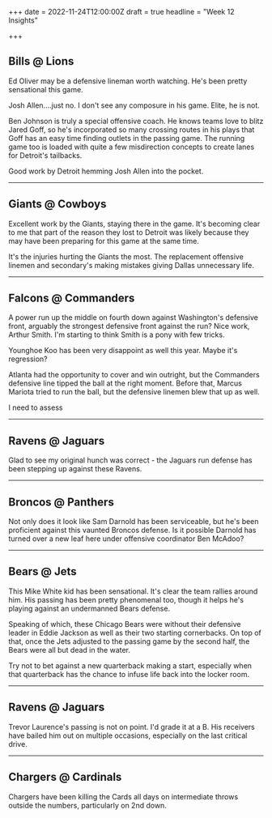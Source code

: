 +++
date = 2022-11-24T12:00:00Z
draft = true
headline = "Week 12 Insights"

+++
## Bills @ Lions

Ed Oliver may be a defensive lineman worth watching. He's been pretty sensational this game.

Josh Allen....just no. I don't see any composure in his game. Elite, he is not.

Ben Johnson is truly a special offensive coach. He knows teams love to blitz Jared Goff, so he's incorporated so many crossing routes in his plays that Goff has an easy time finding outlets in the passing game. The running game too is loaded with quite a few misdirection concepts to create lanes for Detroit's tailbacks.

Good work by Detroit hemming Josh Allen into the pocket.

***

## Giants @ Cowboys

Excellent work by the Giants, staying there in the game. It's becoming clear to me that part of the reason they lost to Detroit was likely because they may have been preparing for this game at the same time.

It's the injuries hurting the Giants the most. The replacement offensive linemen and secondary's making mistakes giving Dallas unnecessary life.

***

## Falcons @ Commanders

A power run up the middle on fourth down against Washington's defensive front, arguably the strongest defensive front against the run? Nice work, Arthur Smith. I'm starting to think Smith is a pony with few tricks.

Younghoe Koo has been very disappoint as well this year. Maybe it's regression?

Atlanta had the opportunity to cover and win outright, but the Commanders defensive line tipped the ball at the right moment. Before that, Marcus Mariota tried to run the ball, but the defensive linemen blew that up as well.

I need to assess 

***

## Ravens @ Jaguars

Glad to see my original hunch was correct - the Jaguars run defense has been stepping up against these Ravens.

***

## Broncos @ Panthers

Not only does it look like Sam Darnold has been serviceable, but he's been proficient against this vaunted Broncos defense. Is it possible Darnold has turned over a new leaf here under offensive coordinator Ben McAdoo?

***

## Bears @ Jets

This Mike White kid has been sensational. It's clear the team rallies around him. His passing has been pretty phenomenal too, though it helps he's playing against an undermanned Bears defense.

Speaking of which, these Chicago Bears were without their defensive leader in Eddie Jackson as well as their two starting cornerbacks. On top of that, once the Jets adjusted to the passing game by the second half, the Bears were all but dead in the water.

Try not to bet against a new quarterback making a start, especially when that quarterback has the chance to infuse life back into the locker room.

***

## Ravens @ Jaguars

Trevor Laurence's passing is not on point. I'd grade it at a B. His receivers have bailed him out on multiple occasions, especially on the last critical drive.

***

## Chargers @ Cardinals

Chargers have been killing the Cards all days on intermediate throws outside the numbers, particularly on 2nd down.